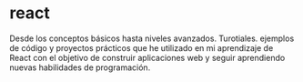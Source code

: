 # react
Desde los conceptos básicos hasta niveles avanzados. Turotiales. ejemplos de código y proyectos prácticos que he utilizado en mi aprendizaje de React con el objetivo de construir aplicaciones web y seguir aprendiendo nuevas habilidades de programación.
